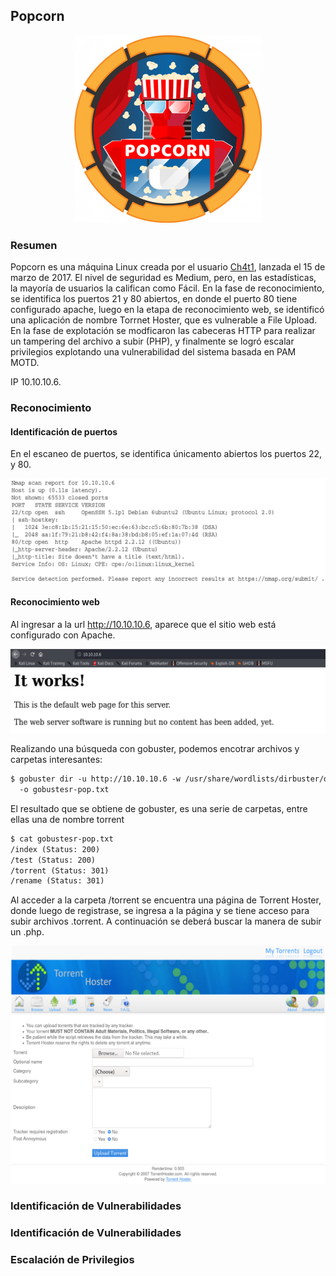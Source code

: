 ## Popcorn

<p align="center">
  <img width="300" height="300" src="https://raw.githubusercontent.com/iS3g/boxes/master/images/popcorn/popcorn.png">
</p>


### Resumen

Popcorn es una máquina Linux creada por el usuario [Ch4t1](https://www.hackthebox.eu/home/users/profile/1), lanzada el 15 de marzo de 2017. El nivel de seguridad es Medium, pero, en las estadísticas, la mayoría de usuarios la califican como Fácil. En la fase de reconocimiento, se identifica los puertos 21 y 80 abiertos, en donde el puerto 80 tiene configurado apache, luego en la etapa de reconocimiento web, se identificó una aplicación de nombre Torrnet Hoster, que es vulnerable a File Upload. En la fase de explotación se modficaron las cabeceras HTTP para realizar un tampering del archivo a subir (PHP), y finalmente se logró escalar privilegios explotando una vulnerabilidad del sistema basada en PAM MOTD. 

IP 10.10.10.6.


### Reconocimiento

#### Identificación de puertos

En el escaneo de puertos, se identifica únicamento abiertos los puertos 22, y 80.


<p align="center"> <img src="https://raw.githubusercontent.com/iS3g/boxes/master/images/popcorn/image.png"></p>

#### Reconocimiento web

Al ingresar a la url http://10.10.10.6, aparece que el sitio web está configurado con Apache.

<p align="center"> <img src="https://raw.githubusercontent.com/iS3g/boxes/master/images/popcorn/image1.png"></p>

Realizando una búsqueda con gobuster, podemos encotrar archivos y carpetas interesantes:

```markdown
$ gobuster dir -u http://10.10.10.6 -w /usr/share/wordlists/dirbuster/directory-list-2.3-medium.txt 
  -o gobustesr-pop.txt
```
El resultado que se obtiene de gobuster, es una serie de carpetas, entre ellas una de nombre torrent
```markdown
$ cat gobustesr-pop.txt
/index (Status: 200)
/test (Status: 200)
/torrent (Status: 301)
/rename (Status: 301)
```
Al acceder a la carpeta /torrent se encuentra una página de Torrent Hoster, donde luego de registrase, se ingresa a la página y se tiene acceso para subir archivos .torrent. A continuación se deberá buscar la manera de subir un .php.

<p align="center"> <img src="https://raw.githubusercontent.com/iS3g/boxes/master/images/popcorn/image2.png"></p>


### Identificación de Vulnerabilidades

### Identificación de Vulnerabilidades

### Escalación de Privilegios
